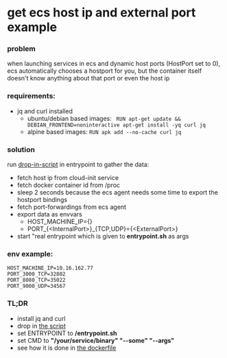 # get ecs host ip and external port example

### problem

when launching services in ecs and dynamic host ports (HostPort set to 0), ecs automatically chooses a hostport for you, but the container itself doesn't know anything about that port or even the host ip


### requirements:
* jq and curl installed
	* ubuntu/debian based images: ` RUN apt-get update && DEBIAN_FRONTEND=noninteractive apt-get install -yq curl jq`
	* alpine based images: `RUN apk add --no-cache curl jq`

### solution

run [drop-in-script](./files/entrypoint.sh) in entrypoint to gather the data:
* fetch host ip from cloud-init service
* fetch docker container id from /proc
* sleep 2 seconds because the ecs agent needs some time to export the hostport bindings
* fetch port-forwardings from ecs agent
* export data as envvars
	* HOST_MACHINE_IP={<HostIp>}
	* PORT_{&lt;InternalPort&gt;}_{TCP,UDP}={&lt;ExternalPort&gt;}
* start "real entrypoint which is given to **entrypoint.sh** as args

### env example:

```
HOST_MACHINE_IP=10.16.162.77
PORT_3000_TCP=32802
PORT_8080_TCP=35022
PORT_9000_UDP=34567
```


### TL;DR

* install jq and curl
* drop in [the script](./files/entrypoint.sh)
* set ENTRYPOINT to **/entrypoint.sh**
* set CMD to **"/your/service/binary" "--some" "--args"**
* see how it is done in [the dockerfile](./Dockerfile)
